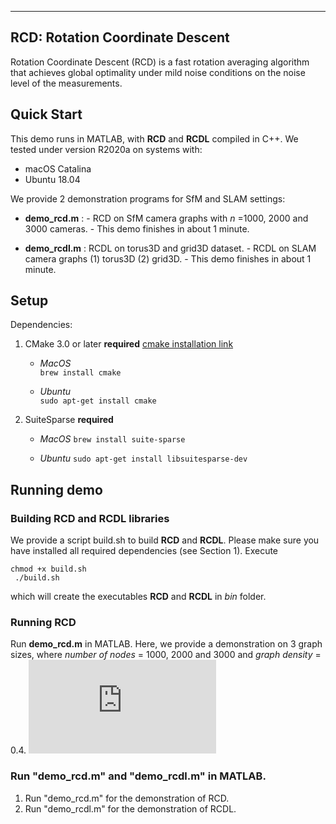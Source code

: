 -------------
**RCD: Rotation Coordinate Descent**
-------------

Rotation Coordinate Descent (RCD) is a fast rotation averaging algorithm that achieves global optimality under mild noise conditions on the noise level of the measurements.

## Quick Start
This demo runs in MATLAB, with **RCD** and **RCDL** compiled in C++.
We tested under version R2020a on systems with:
- macOS Catalina
- Ubuntu 18.04

We provide 2 demonstration programs for SfM and SLAM settings:
- **demo_rcd.m** :
      - RCD on SfM camera graphs with *n* =1000, 2000 and 3000 cameras.
      - This demo finishes in about 1 minute.

- **demo_rcdl.m** : RCDL on torus3D and grid3D dataset.
      - RCDL on SLAM camera graphs (1) torus3D (2) grid3D.
      - This demo finishes in about 1 minute.

## Setup ##
Dependencies:
   1. CMake 3.0 or later **required** [cmake installation link](https://cmake.org/install/)
      - *MacOS*   
      ```brew install cmake```

      - *Ubuntu*  
      ```sudo apt-get install cmake```

   2. SuiteSparse **required**
      - *MacOS*
        ```brew install suite-sparse```

      - *Ubuntu*
        ```sudo apt-get install libsuitesparse-dev```


## Running demo ##

### Building RCD and RCDL libraries
 We provide a script build.sh to build **RCD** and **RCDL**.
   Please make sure you have installed all required dependencies (see Section 1).
   Execute
   ``` 
   chmod +x build.sh
    ./build.sh
   ```
   which will create the executables **RCD** and **RCDL** in *bin* folder.
   
### Running RCD
  Run **demo_rcd.m** in MATLAB.
  Here, we provide a demonstration on 3 graph sizes, where *number of nodes* = 1000, 2000 and 3000 and *graph density* = 0.4.
  ![Output](https://github.com/sfchng/Rotation_Coordinate_Descent/n_1000.pdf)


### Run "demo_rcd.m" and "demo_rcdl.m" in MATLAB.

1. Run "demo_rcd.m" for the demonstration of RCD.
2. Run "demo_rcdl.m" for the demonstration of RCDL.
